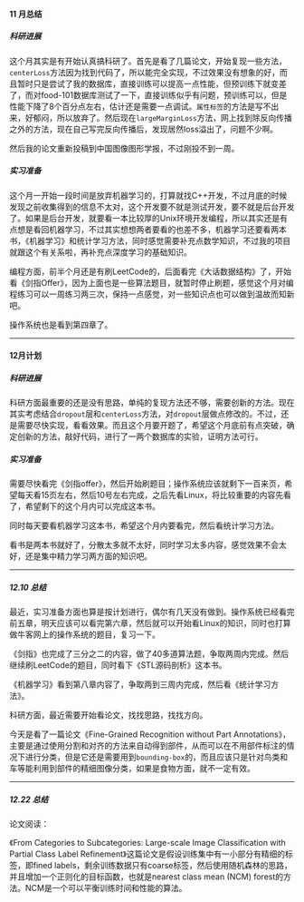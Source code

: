 #### 11 月总结

##### 科研进展

这个月其实是有开始认真搞科研了。首先是看了几篇论文，开始复现一些方法，`centerLoss`方法因为找到代码了，所以能完全实现，不过效果没有想象的好，而且暂时只是尝试了我的数据库，直接训练可以提高一点性能，但预训练下就变差了，而对food-101数据库测试了一下，直接训练似乎有问题，预训练可以，但是性能下降了8个百分点左右，估计还是需要一点调试。`属性标签`的方法是写不出来，好郁闷，所以放弃了。然后现在`largeMarginLoss`方法，网上找到除反向传播之外的方法，现在自己写完反向传播后，发现居然loss溢出了，问题不少啊。

然后我的论文重新投稿到中国图像图形学报，不过刚投不到一周。

##### 实习准备

这个月一开始一段时间是放弃机器学习的，打算就找C++开发，不过月底的时候发现之前收集得到的信息不太对，这个开发要不就是测试开发，要不就是后台开发了。如果是后台开发，就要看一本比较厚的Unix环境开发编程，所以其实还是有点想是看回机器学习，不过其实想想两者要看的也差不多，机器学习还要看两本书，《机器学习》和统计学习方法，同时感觉需要补充点数学知识，不过我的项目就跟这个有关系啦，再补充点深度学习的基础知识。

编程方面，前半个月还是有刷LeetCode的，后面看完《大话数据结构》了，开始看《剑指Offer》，因为上面也是一些算法题目，就暂时停止刷题，感觉这个月对编程练习可以一周练习两三次，保持一点感觉，对一些知识点也可以做到温故而知新吧。

操作系统也是看到第四章了。


---
#### 12月计划

##### 科研进展

科研方面最重要的还是没有思路，单纯的复现方法还不够，需要创新的方法。现在其实考虑结合`dropout`层和`centerLoss`方法，对`dropout`层做点修改的。不过，还是需要尽快实现，看看效果。而且这个月要开题了，希望这个月底前有点突破，确定创新的方法，敲好代码，进行了一两个数据库的实验，证明方法可行。


##### 实习准备

需要尽快看完《剑指offer》，然后开始刷题目；操作系统应该就剩下一百来页，希望每天看15页左右，然后10号左右完成，之后先看Linux，将比较重要的内容先看了，希望剩下的这个月内可以完成这本书。

同时每天要看机器学习这本书，希望这个月内要看完，然后看统计学习方法。

看书是两本书就好了，分散太多就不太好，同时学习太多内容，感觉效果不会太好，还是集中精力学习两方面的知识吧。


---
##### 12.10 总结
  
  最近，实习准备方面也算是按计划进行，偶尔有几天没有做到。操作系统已经看完前五章，明天应该可以看完第六章，然后就可以开始看Linux的知识，同时也打算做牛客网上的操作系统的题目，复习一下。
  
  《剑指》也完成了三分之二的内容，做了40多道算法题，争取两周内完成。然后继续刷LeetCode的题目，同时看下《STL源码剖析》这本书。
  
  《机器学习》看到第八章内容了，争取两到三周内完成，然后看《统计学习方法》。
  
  科研方面，最近需要开始看论文，找找思路，找找方向。
  
  今天是看了一篇论文《Fine-Grained Recognition without Part Annotations》，主要是通过使用分割和对齐的方法来自动得到部件，从而可以在不用部件标注的情况下进行分类，但是它还是需要用到`bounding-box`的，而且应该只是针对鸟类和车等能利用到部件的精细图像分类，如果是食物方面，就不一定有效。

---
##### 12.22 总结
  
  论文阅读：
  
  《From Categories to Subcategories: Large-scale Image Classification with Partial Class Label Refinement》这篇论文是假设训练集中有一小部分有精细的标签，即fined labels，剩余训练数据只有coarse标签，然后使用随机森林的思路，并且增加一个正则化的目标函数，也就是nearest class mean (NCM) forest的方法。NCM是一个可以平衡训练时间和性能的算法。 
